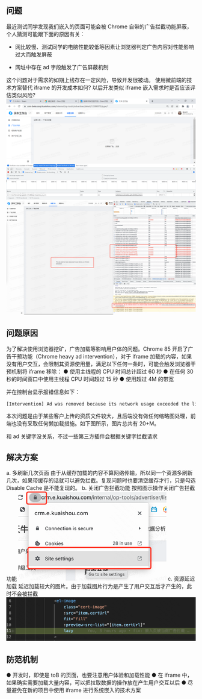 ## 问题

最近测试同学发现我们嵌入的页面可能会被 Chrome 自带的广告拦截功能屏蔽，个人猜测可能跟下面的原因有关︰

- 网比较慢、测试同学的电脑性能较低等因素让浏览器判定广告内容对性能影响过大而触发屏蔽

- 网址中存在 ad 字段触发了广告屏蔽机制

这个问题对于需求的如期上线存在一定风险，导致开发很被动。
使用微前端的技术方案替代 iframe 的开发成本如何?
以后开发类似 iframe 嵌入需求时是否应该评估类似风险?
<img src='../img/广告屏蔽1.png'></img>
<img src='../img/广告屏蔽2.png'></img>

## 问题原因

为了解决使用浏览器挖矿，广告加载等影响用户体的问题。Chrome 85 开启了广告干预功能（Chrome heavy ad intervention），对于 iframe 加载的内容，如果没有用户交互，会限制其资源使用量，满足以下任何一条时，可能会触发浏览器干预机制将 iframe 移除：
● 使用主线程的 CPU 时间总计超过 60 秒
● 在任何 30 秒的时间窗口中使用主线程 CPU 时间超过 15 秒
● 使用超过 4M 的带宽

并在控制台显示报错信息如下：

```txt
[Intervention] Ad was removed because its network usage exceeded the limit. See https://www.chromestatus.com/feature/4800491902992384?utm_source=devtools

```

本次问题是由于某些客户上传的资质文件较大，且后端没有做任何缩略图处理，前端也没有采取任何懒加载措施。如下图所示，图片总共有 20+M。

和 ad 关键字没关系，不过一些第三方插件会根据关键字拦截请求

## 解决方案

a. 多刷新几次页面
由于从缓存加载的内容不算网络传输，所以同一个资源多刷新几次，如果带缓存的话就可以避免拦截。复现问题时也要清空缓存才行，只是勾选 Disable Cache 是不能复现的。
b. 关闭广告拦截功能
按照图示操作关闭广告拦截功能
<img src='../img/关闭广告屏蔽.png'></img>
c. 资源延迟加载
延迟加载较大的图片。由于加载图片行为是产生了用户交互后才产生的，此时不会被拦截
<img src='../img/广告屏蔽懒加载.png'></img>

## 防范机制

● 开发时，即使是 toB 的页面，也要注意用户体验和加载性能
● 在 iframe 中，如果确实需要加载大量内容，可以把拉取数据的操作放在产生用户交互以后
● 尽量避免在新的项目中使用 iframe 进行系统嵌入的技术方案
